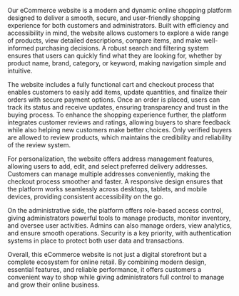 Our eCommerce website is a modern and dynamic online shopping platform designed to deliver a smooth, secure, and user-friendly shopping experience for both customers and administrators. Built with efficiency and accessibility in mind, the website allows customers to explore a wide range of products, view detailed descriptions, compare items, and make well-informed purchasing decisions. A robust search and filtering system ensures that users can quickly find what they are looking for, whether by product name, brand, category, or keyword, making navigation simple and intuitive.

The website includes a fully functional cart and checkout process that enables customers to easily add items, update quantities, and finalize their orders with secure payment options. Once an order is placed, users can track its status and receive updates, ensuring transparency and trust in the buying process. To enhance the shopping experience further, the platform integrates customer reviews and ratings, allowing buyers to share feedback while also helping new customers make better choices. Only verified buyers are allowed to review products, which maintains the credibility and reliability of the review system.

For personalization, the website offers address management features, allowing users to add, edit, and select preferred delivery addresses. Customers can manage multiple addresses conveniently, making the checkout process smoother and faster. A responsive design ensures that the platform works seamlessly across desktops, tablets, and mobile devices, providing consistent accessibility on the go.

On the administrative side, the platform offers role-based access control, giving administrators powerful tools to manage products, monitor inventory, and oversee user activities. Admins can also manage orders, view analytics, and ensure smooth operations. Security is a key priority, with authentication systems in place to protect both user data and transactions.

Overall, this eCommerce website is not just a digital storefront but a complete ecosystem for online retail. By combining modern design, essential features, and reliable performance, it offers customers a convenient way to shop while giving administrators full control to manage and grow their online business.
